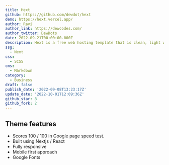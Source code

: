 ```yaml
---
title: Hext
github: https://github.com/dewdot/hext
demo: https://hext.vercel.app/
author: Ravi
author_link: https://dewcodes.com/
author_twitter: DewDots
date: 2022-09-21T00:00:00.000Z
description: Hext is a free web hosting template that is clean, light weight, fast, and completely responsive. It is developed with Nextjs and React. It is a comprehensive web hosting business template.
ssg:
  - Next
css:
  - SCSS
cms:
  - Markdown
category:
  - Business
draft: false
publish_date: '2022-09-08T13:23:17Z'
update_date: '2022-10-01T12:09:36Z'
github_star: 8
github_fork: 2
---
```


## Theme features

- Scores 100 / 100 in Google page speed test.
- Built using Nextjs / React
- Fully responsive
- Mobile first approach
- Google Fonts
